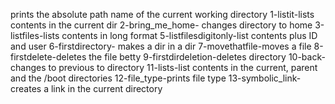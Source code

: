 prints the absolute path name of the current working directory
1-listit-lists contents in the current dir
2-bring_me_home- changes directory to home
3-listfiles-lists contents in long format
5-listfilesdigitonly-list contents plus ID and user
6-firstdirectory- makes a dir in a dir
7-movethatfile-moves a file
8-firstdelete-deletes the file betty
9-firstdirdeletion-deletes directory
10-back- changes to previous to directory
11-lists-list contents in the current, parent and the /boot directories
12-file_type-prints file type
13-symbolic_link-creates a link in the current directory
